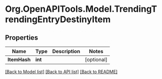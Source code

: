 # Org.OpenAPITools.Model.TrendingTrendingEntryDestinyItem

## Properties

Name | Type | Description | Notes
------------ | ------------- | ------------- | -------------
**ItemHash** | **int** |  | [optional] 

[[Back to Model list]](../README.md#documentation-for-models) [[Back to API list]](../README.md#documentation-for-api-endpoints) [[Back to README]](../README.md)

